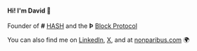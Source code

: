 [HASH]: https://github.com/hashintel/hash
[Block Protocol]: https://github.com/blockprotocol/blockprotocol
[LinkedIn]: https://linkedin.com/in/delta
[X]: https://x.com/nonparibus
[nonparibus.com]: https://nonparibus.com/?utm_medium=organic&utm_source=github_readme_nonparibus-profile_root

#### Hi! I'm David 👋

Founder of **#** [HASH] and the **Þ** [Block Protocol]

You can also find me on [LinkedIn], [X], and at [nonparibus.com] 🌍 
